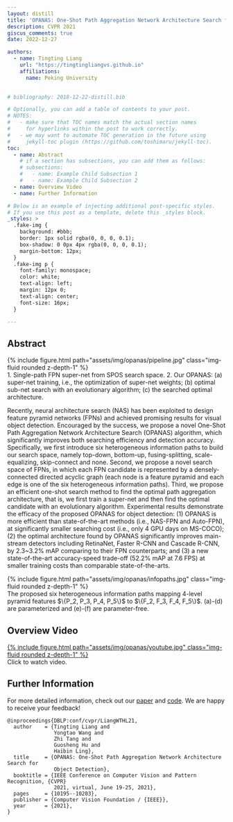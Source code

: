 ```yaml
---
layout: distill
title: 'OPANAS: One-Shot Path Aggregation Network Architecture Search for Object Detection'
description: CVPR 2021
giscus_comments: true
date: 2022-12-27

authors:
  - name: Tingting Liang
    url: "https://tingtingliangvs.github.io"
    affiliations:
      name: Peking University
  

# bibliography: 2018-12-22-distill.bib

# Optionally, you can add a table of contents to your post.
# NOTES:
#   - make sure that TOC names match the actual section names
#     for hyperlinks within the post to work correctly.
#   - we may want to automate TOC generation in the future using
#     jekyll-toc plugin (https://github.com/toshimaru/jekyll-toc).
toc:
  - name: Abstract
    # if a section has subsections, you can add them as follows:
    # subsections:
    #   - name: Example Child Subsection 1
    #   - name: Example Child Subsection 2
  - name: Overview Video
  - name: Further Information

# Below is an example of injecting additional post-specific styles.
# If you use this post as a template, delete this _styles block.
_styles: >
  .fake-img {
    background: #bbb;
    border: 1px solid rgba(0, 0, 0, 0.1);
    box-shadow: 0 0px 4px rgba(0, 0, 0, 0.1);
    margin-bottom: 12px;
  }
  .fake-img p {
    font-family: monospace;
    color: white;
    text-align: left;
    margin: 12px 0;
    text-align: center;
    font-size: 16px;
  }

---
```


## Abstract

<div class="row mt-3">
    <div class="col-sm mt-3 mt-md-0">
        {% include figure.html path="assets/img/opanas/pipeline.jpg" class="img-fluid rounded z-depth-1" %}
    </div>
</div>
<div class="caption">
    1. Single-path FPN super-net from SPOS search space. 2. Our OPANAS: 
		(a) super-net training, i.e., the optimization of super-net weights; 
		(b) optimal sub-net search with an evolutionary algorithm; 
		(c) the searched optimal architecture. 
</div>

Recently, neural architecture search (NAS) has been exploited to design feature pyramid networks (FPNs) and achieved promising results for visual object detection. Encouraged by the success, we propose a novel One-Shot Path Aggregation Network Architecture Search (OPANAS) algorithm, which significantly improves both searching efficiency and detection accuracy. Specifically, we first introduce six heterogeneous information paths to build our search space, namely top-down, bottom-up, fusing-splitting, scale-equalizing, skip-connect and none. Second, we propose a novel search space of FPNs, in which each FPN candidate is represented by a densely-connected directed acyclic graph (each node is a feature pyramid and each edge is one of the six heterogeneous information paths). Third, we propose an efficient one-shot search method to find the optimal path aggregation architecture, that is, we first train a super-net and then find the optimal candidate with an evolutionary algorithm. Experimental results demonstrate the efficacy of the proposed OPANAS for object detection: (1) OPANAS is more efficient than state-of-the-art methods (i.e., NAS-FPN and Auto-FPN), at significantly smaller searching cost (i.e., only 4 GPU days on MS-COCO); (2) the optimal architecture found by OPANAS significantly improves main-stream detectors including RetinaNet, Faster R-CNN and Cascade R-CNN, by 2.3~3.2% mAP comparing to their FPN counterparts; and (3) a new state-of-the-art accuracy-speed trade-off (52.2% mAP at 7.6 FPS) at smaller training costs than comparable state-of-the-arts. 

<div class="row mt-3">
    <div class="col-sm mt-3 mt-md-0">
        {% include figure.html path="assets/img/opanas/infopaths.jpg" class="img-fluid rounded z-depth-1" %}
    </div>
</div>
<div class="caption">
    The proposed six heterogeneous information paths mapping 4-level pyramid features $\{P_2, P_3, P_4, P_5\}$ to $\{F_2, F_3, F_4, F_5\}$. (a)-(d) are parameterized and (e)-(f) are parameter-free.
</div>

## Overview Video

<div class="row mt-3">
    <div class="col-sm mt-3 mt-md-0">
        <a href="https://www.youtube.com/watch?v=Erdso3frbEA" title="YouTube">{% include figure.html path="assets/img/opanas/youtube.jpg" class="img-fluid rounded z-depth-1" %}</a>
    </div>
</div>
<div class="caption">
    Click to watch video.
</div>



<!-- <div class="videoWrapper" style="position: relative;
  padding-bottom: 56.25%;
  padding-top: 25px;
  height: 0;">
    <iframe style="position: absolute;
  top: 0;
  left: 0;
  width: 100%;
  height: 100%;" width="560" height="315" src="http://www.youtube.com/embed/Erdso3frbEA" frameborder="0"
      allow="accelerometer; autoplay; encrypted-media; gyroscope; picture-in-picture" allowfullscreen></iframe>
</div> -->


## Further Information

For more detailed information, check out our [paper](https://arxiv.org/abs/2103.04507) and [code](https://github.com/VDIGPKU/OPANAS). We are happy to receive your feedback!

```
@inproceedings{DBLP:conf/cvpr/LiangWTHL21,
  author    = {Tingting Liang and
               Yongtao Wang and
               Zhi Tang and
               Guosheng Hu and
               Haibin Ling},
  title     = {OPANAS: One-Shot Path Aggregation Network Architecture Search for
               Object Detection},
  booktitle = {IEEE Conference on Computer Vision and Pattern Recognition, {CVPR}
               2021, virtual, June 19-25, 2021},
  pages     = {10195--10203},
  publisher = {Computer Vision Foundation / {IEEE}},
  year      = {2021},
}
```

